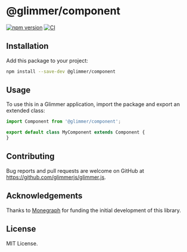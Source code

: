 # @glimmer/component

[![npm version](https://badge.fury.io/js/%40glimmer%2Fcomponent.svg)](https://badge.fury.io/js/%40glimmer%2Fcomponent)
[![CI](https://github.com/emberjs/ember.js/workflows/CI/badge.svg)](https://github.com/emberjs/ember.js/actions?query=workflow%3ACI)

## Installation

Add this package to your project:

```bash
npm install --save-dev @glimmer/component
```

## Usage

To use this in a Glimmer application, import the package and export an extended class:

```ts
import Component from '@glimmer/component';

export default class MyComponent extends Component {
}
```

## Contributing

Bug reports and pull requests are welcome on GitHub at https://github.com/glimmerjs/glimmer.js.

## Acknowledgements

Thanks to [Monegraph](http://monegraph.com) for funding the initial development
of this library.

## License

MIT License.
